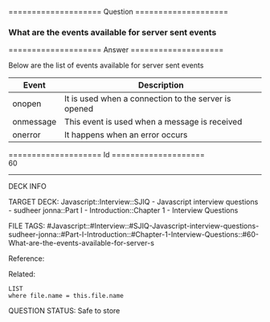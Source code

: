==================== Question ====================  

### What are the events available for server sent events  

==================== Answer ====================  

Below are the list of events available for server sent events

| Event     | Description                                          |
| --------- | ---------------------------------------------------- |
| onopen    | It is used when a connection to the server is opened |
| onmessage | This event is used when a message is received        |
| onerror   | It happens when an error occurs                      |

==================== Id ====================  
60
<!--ID: 1707879887328-->

---

DECK INFO

TARGET DECK: Javascript::Interview::SJIQ - Javascript interview questions - sudheer jonna::Part I - Introduction::Chapter 1 - Interview Questions

FILE TAGS: #Javascript::#Interview::#SJIQ-Javascript-interview-questions-sudheer-jonna::#Part-I-Introduction::#Chapter-1-Interview-Questions::#60-What-are-the-events-available-for-server-s

Reference:

Related:

```dataview
LIST
where file.name = this.file.name
```
QUESTION STATUS: Safe to store
